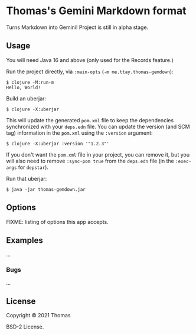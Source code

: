 # Thomas's Gemini Markdown format

Turns Markdown into Gemini!
Project is still in alpha stage.

## Usage

You will need Java 16 and above (only used for the Records feature.)

Run the project directly, via `:main-opts` (`-m me.ttay.thomas-gemdown`):

    $ clojure -M:run-m
    Hello, World!

Build an uberjar:

    $ clojure -X:uberjar

This will update the generated `pom.xml` file to keep the dependencies synchronized with
your `deps.edn` file. You can update the version (and SCM tag) information in the `pom.xml` using the
`:version` argument:

    $ clojure -X:uberjar :version '"1.2.3"'

If you don't want the `pom.xml` file in your project, you can remove it, but you will
also need to remove `:sync-pom true` from the `deps.edn` file (in the `:exec-args` for `depstar`).

Run that uberjar:

    $ java -jar thomas-gemdown.jar

## Options

FIXME: listing of options this app accepts.

## Examples

...

### Bugs

...

## License

Copyright © 2021 Thomas

BSD-2 License.

